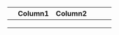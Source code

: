 
|   	| Column1 	| Column2 	|   	|   	|   	|
|---	|---------	|---------	|---	|---	|---	|
|   	|         	|         	|   	|   	|   	|
|   	|         	|         	|   	|   	|   	|
|   	|         	|         	|   	|   	|   	|
